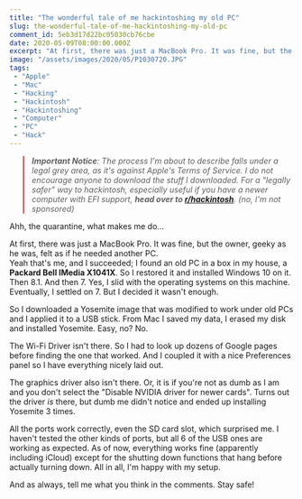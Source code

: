 ```yaml
---
title: "The wonderful tale of me hackintoshing my old PC"
slug: the-wonderful-tale-of-me-hackintoshing-my-old-pc
comment_id: 5eb3d17d22bc05030cb76cbe
date: 2020-05-09T08:00:00.000Z
excerpt: "At first, there was just a MacBook Pro. It was fine, but the owner, geeky as he was, felt as if he needed another PC.Yeah that's me, and I succeeded."
image: "/assets/images/2020/05/P1030720.JPG"
tags: 
 - "Apple"
 - "Mac"
 - "Hacking"
 - "Hackintosh"
 - "Hackintoshing"
 - "Computer"
 - "PC"
 - "Hack"
---
```


<!--kg-card-begin: html--><blockquote style="text-align:left; border-left: 2.5px solid #c44040;"><em><strong>Important Notice</strong>: The process I'm about to describe falls under a legal grey area, as it's against Apple's Terms of Service. I do not encourage anyone to download the stuff I downloaded. For a "legally safer" way to hackintosh, especially useful if you have a newer computer with EFI support, <b>head over to <a href="https://reddit.com/r/hackintosh">r/hackintosh</a></b>. (no, I'm not sponsored)</em></blockquote><!--kg-card-end: html--><p>Ahh, the quarantine, what makes me do...</p><p>At first, there was just a MacBook Pro. It was fine, but the owner, geeky as he was, felt as if he needed another PC. <br>Yeah that's me, and I succeeded; I found an old PC in a box in my house, a <strong>Packard Bell IMedia X1041X</strong>. So I restored it and installed Windows 10 on it. Then 8.1. And then 7. Yes, I slid with the operating systems on this machine. Eventually, I settled on 7. But I decided it wasn't enough.</p><p>So I downloaded a Yosemite image that was modified to work under old PCs and I applied it to a USB stick. From Mac I saved my data, I erased my disk and installed Yosemite. Easy, no? No.</p><p>The Wi-Fi Driver isn't there. So I had to look up dozens of Google pages before finding the one that worked. And I coupled it with a nice Preferences panel so I have everything nicely laid out.</p><p>The graphics driver also isn't there. Or, it is if you're not as dumb as I am and you don't select the "Disable NVIDIA driver for newer cards". Turns out the driver <em>is</em> there, but dumb me didn't notice and ended up installing Yosemite 3 times.</p><p>All the ports work correctly, even the SD card slot, which surprised me. I haven't tested the other kinds of ports, but all 6 of the USB ones are working as expected. As of now, everything works fine (apparently including iCloud) except for the shutting down functions that hang before actually turning down. All in all, I'm happy with my setup.</p><p>And as always, tell me what you think in the comments. Stay safe!</p>